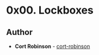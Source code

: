 # 0x00. Lockboxes

## Author
* **Cort Robinson** - [cort-robinson](https://github.com/cort-robinson)
